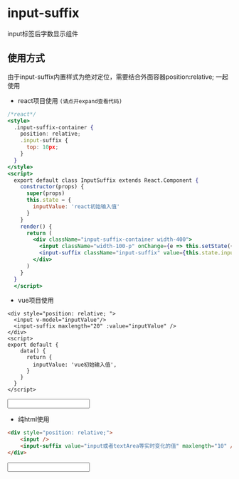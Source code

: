 # input-suffix

input标签后字数显示组件

## 使用方式

由于input-suffix内置样式为绝对定位，需要结合外面容器position:relative; 一起使用

*  react项目使用 `(请点开expand查看代码)`

``` jsx
/*react*/
<style>
  .input-suffix-container {
    position: relative;
    .input-suffix {
      top: 10px;
    }
  }
</style>
<script>
  export default class InputSuffix extends React.Component {
    constructor(props) {
      super(props)
      this.state = {
        inputValue: 'react初始输入值'
      }
    }
    render() {
      return (
        <div className="input-suffix-container width-400">
          <input className="width-100-p" onChange={e => this.setState({ inputValue: e.target.value })}/>
          <input-suffix className="input-suffix" value={this.state.inputValue} maxLength="30" />
        </div>
      )
    }
  }
  </script>
```

* vue项目使用

``` vue
<div style="position: relative; ">
  <input v-model="inputValue"/>
  <input-suffix maxlength="20" :value="inputValue" />
</div>
<script>
export default {
    data() {
      return {
        inputValue: 'vue初始输入值',
      }
    }  
  }
</script>
```

<div id="vue-example" style="position: relative; " class="width-400">
  <input v-model="inputValue" class="width-100-p"/>
  <input-suffix maxlength="20" :value="inputValue" />
</div>

<script>
  new Vue({
    el: '#vue-example', 
    data() {
      return {
        inputValue: 'vue初始输入值',
      }
    }  

  }); 
</script>

* 纯html使用

``` html
<div style="position: relative;">
    <input />
    <input-suffix value="input或者textArea等实时变化的值" maxlength="10" />
</div>
```

<div style="position: relative; ">
  <input />
  <input-suffix maxlength="10"/>
</div>

